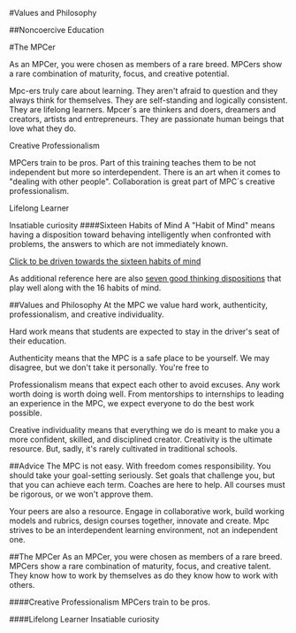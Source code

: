 #Values and Philosophy

##Noncoercive Education

#The MPCer

As an MPCer, you were chosen as members of a rare breed. MPCers show a rare combination of maturity, focus, and creative potential.

Mpc-ers truly care about learning. They aren't afraid to question and they always think for themselves. They are self-standing and logically consistent. They are lifelong learners. Mpcer´s are thinkers and doers, dreamers and creators, artists and entrepreneurs. They are passionate human beings that love what they do. 

Creative Professionalism

MPCers train to be pros. Part of this training teaches them to be not independent but more so interdependent. There is an art when it comes to "dealing with other people". Collaboration is great part of MPC´s creative professionalism. 

Lifelong Learner

Insatiable curiosity
####Sixteen Habits of Mind
A "Habit of Mind" means having a disposition toward behaving intelligently when confronted with problems, the answers to which are not immediately known.

[Click to be driven towards the sixteen habits of mind](http://www.chsvt.org/wdp/Habits_of_Mind.pdf) 

As additional reference here are also [seven good thinking dispositions](https://learnweb.harvard.edu/alps/thinking/docs/Magnificent7.pdf) that play well along with the 16 habits of mind.


##Values and Philosophy
At the MPC we value hard work, authenticity, professionalism, and creative individuality.

Hard work means that students are expected to stay in the driver's seat of their education. 

Authenticity means that the MPC is a safe place to be yourself. We may disagree, but we don't take it personally. You're free to

Professionalism means that expect each other to avoid excuses. Any work worth doing is worth doing well. From mentorships to internships to leading an experience in the MPC, we expect everyone to do the best work possible.

Creative individuality means that everything we do is meant to make you a more confident, skilled, and disciplined creator. Creativity is the ultimate resource. But, sadly, it's rarely cultivated in traditional schools.


##Advice
The MPC is not easy. With freedom comes responsibility. You should take your goal-setting seriously. Set goals that challenge you, but that you can achieve each term. Coaches are here to help. All courses must be rigorous, or we won't approve them.

Your peers are also a resource. Engage in collaborative work, build working models and rubrics, design courses together, innovate and create. Mpc strives to be an interdependent learning environment, not an independent one. 


##The MPCer
As an MPCer, you were chosen as members of a rare breed. MPCers show a rare combination of maturity, focus, and creative talent.
They know how to work by themselves as do they know how to work with others. 

####Creative Professionalism
MPCers train to be pros. 

####Lifelong Learner
Insatiable curiosity

